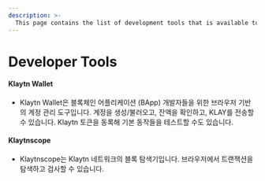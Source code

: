 ```yaml
---
description: >-
  This page contains the list of development tools that is available to help Blockchain Application development on Klaytn.
---
```


# Developer Tools


#### Klaytn Wallet

* Klaytn Wallet은 블록체인 어플리케이션 \(BApp\) 개발자들을 위한 브라우저 기반의 계정 관리 도구입니다. 계정을 생성/불러오고, 잔액을 확인하고, KLAY를 전송할 수 있습니다. Klaytn 토큰을 동록해 기본 동작들을 테스트할 수도 있습니다.

#### Klaytnscope

* Klaytnscope는 Klaytn 네트워크의 블록 탐색기입니다. 브라우저에서 트랜잭션을 탐색하고 검사할 수 있습니다.
